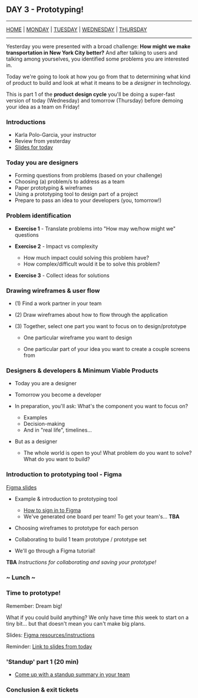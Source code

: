## DAY 3 - Prototyping!

---

[HOME](https://witny-summer-guild-2018.github.io/) |
[MONDAY](https://witny-summer-guild-2018.github.io/monday) |
[TUESDAY](https://witny-summer-guild-2018.github.io/tuesday) |
[WEDNESDAY](https://witny-summer-guild-2018.github.io/wednesday) |
[THURSDAY](https://witny-summer-guild-2018.github.io/thursday)

---

Yesterday you were presented with a broad challenge: **How might we make transportation in New York City better?** And after talking to users and talking among yourselves, you identified some problems you are interested in.

Today we're going to look at how you go from that to determining what kind of product to build and look at what it means to be a *designer* in technology.

This is part 1 of the **product design cycle** you'll be doing a super-fast version of today (Wednesday) and tomorrow (Thursday) before demoing your idea as a team on Friday!

### Introductions

* Karla Polo-Garcia, your instructor
* Review from yesterday
* [Slides for today](slides_link_tbd.md)

### Today you are designers

* Forming questions from problems (based on your challenge)
* Choosing (a) problem/s to address as a team
* Paper prototyping & wireframes
* Using a prototyping tool to design part of a project
* Prepare to pass an idea to your developers (you, tomorrow!)

### Problem identification

* **Exercise 1** - Translate problems into "How may we/how might we" questions

* **Exercise 2** - Impact vs complexity

    * How much impact could solving this problem have?
    * How complex/difficult would it be to solve this problem?

* **Exercise 3** - Collect ideas for solutions

### Drawing wireframes & user flow

* (1) Find a work partner in your team

* (2) Draw wireframes about how to flow through the application

* (3) Together, select one part you want to focus on to design/prototype

  * One particular wireframe you want to design

  * One particular part of your idea you want to create a couple screens from

### Designers & developers & Minimum Viable Products

* Today you are a designer
* Tomorrow you become a developer

* In preparation, you'll ask: What's the component you want to focus on?
  * Examples
  * Decision-making
  * And in "real life", timelines...

* But as a designer
  * The whole world is open to you! What problem do you want to solve? What do you want to build?

### Introduction to prototyping tool - Figma

[Figma slides](figma_slides_link.md)

  * Example & introduction to prototyping tool

    * [How to sign in to Figma](figma.md)
    * We've generated one board per team! To get your team's... **TBA**

  * Choosing wireframes to prototype for each person

  * Collaborating to build 1 team prototype / prototype set

  * We'll go through a Figma tutorial!

**TBA** *Instructions for collaborating and saving your prototype!*

### ~ Lunch ~

### Time to prototype!

Remember: Dream big!

What if you could build anything? We only have time *this* week to start on a tiny bit... but that doesn't mean you can't make big plans.

Slides: [Figma resources/instructions](figma_slides_link.md)

Reminder: [Link to slides from today](slides_link_tbd.md)


### 'Standup' part 1 (20 min)

* [Come up with a standup summary in your team](day_3_exercise_7.md)

### Conclusion & exit tickets
